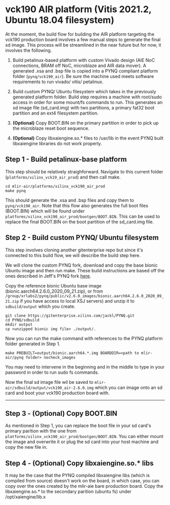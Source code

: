 # vck190 AIR platform (Vitis 2021.2, Ubuntu 18.04 filesystem) 

At the moment, the build flow for building the AIR platform targeting the vck190 production board involves a few manual steps to generate the final sd image. This process will be streamlined in the near future but for now, it involves the following.

1. Build petalinux-based platform with custom Vivado design (AIE NoC connections, BRAM off NoC, microblaze and AIR data mover). A generated .xsa and .bsp file is copied into a PYNQ compliant platform folder (`pynq/vck190_air`). Be sure the machine used meets software requirements to run vivado/ vitis/ petalinux.

2. Build custom PYNQ/ Ubuntu filesystem which takes in the previously generated platform folder. Build step requires a machine with root/sudo access in order for some mount/fs commands to run. This generates an sd image file (sd_card.img) with two partitions, a primary fat32 boot partition and an ext4 filesystem partition.

3. **(Optional)** Copy BOOT.BIN on the primary partition in order to pick up the microblaze reset boot sequence.

4. **(Optional)** Copy libxaiengine.so.* files to /usr/lib in the event PYNQ built libxaiengine libraries do not work properly.

## Step 1 - Build petalinux-base platform
This step should be relatively straighforward. Navigate to this current folder (`platforms/xilinx_vck19_air_prod`) and then call make.
```
cd mlir-air/platforms/xilinx_vck190_air_prod
make pynq
```
This should generate the .xsa and .bsp files and copy them to `pynq/vck190_air`. Note that this flow also generates the full boot files (BOOT.BIN) which will be found under `platforms/xilinx_vck190_air_prod/bootgen/BOOT.BIN`. This can be used to replace the final BOOT.BIN on the boot partition of the sd_card.img file.

## Step 2 - Build custom PYNQ/ Ubuntu filesystem 
This step involves cloning another gitenterprise repo but since it's connected to this build flow, we will describe the build step here.

We will clone the custom PYNQ fork, download and copy the base bionic Ubuntu image and then run make. These build instructions are based off the ones described in Jeff's PYNQ fork [here](https://gitenterprise.xilinx.com/XRLabs/mlir-air/blob/main/docs/vck190_building_pynq.md). 

Copy the reference bionic Ubuntu base image (bionic.aarch64.2.6.0_2020_09_21.zip), or from `/group/xrlabs2/pynq/public/v2.6.0_images/bionic.aarch64.2.6.0_2020_09_21.zip` if you have access to local XSJ servers) and unzip it to `sdbuild/output` which you create.
```
git clone https://gitenterprise.xilinx.com/jackl/PYNQ.git
cd PYNQ/sdbuild
mkdir output
cp <unzipped bionic img file> ./output/.
```
Now you can run the make command with references to the PYNQ platform folder generated in Step 1.
```
make PREBUILT=output/bionic.aarch64.*.img BOARDDIR=<path to mlir-air/pynq folder> nocheck_images 
```
You may need to intervene in the beginning and in the middle to type in your password in order to run sudo fs commands.

Now the final sd image file wil be saved to `mlir-air/sdbuild/output/vck190_air-2.6.0.img` which you can image onto an sd card and boot your vck190 production board with.

---

## Step 3 - **(Optional)** Copy BOOT.BIN
As mentioned in Step 1, you can replace the boot file in your sd card's primary parition with the one from  `platforms/xilinx_vck190_air_prod/bootgen/BOOT.BIN`. You can either mount the image and overwrite it or plug the sd card into your host machine and copy the new file in. 

## Step 4 - **(Optional)** Copy libxaiengine.so.* libs
It may be the case that the PYNQ compiled libxaiengine libs (which is compiled from source) doesn't work on the board, in which case, you can copy over the ones created by the mlir-aie bare production board. Copy the libxaiengine.so.* to the secondary parition (ubuntu fs) under /opt/xaiengine/lib.x
